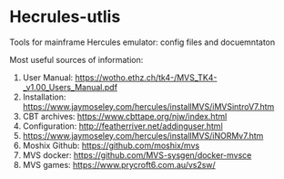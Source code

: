 # Hecrules-utlis
Tools for mainframe Hercules emulator: config files and docuemntaton

Most useful sources of information:
1. User Manual: https://wotho.ethz.ch/tk4-/MVS_TK4-_v1.00_Users_Manual.pdf
2. Installation: https://www.jaymoseley.com/hercules/installMVS/iMVSintroV7.htm
3. CBT archives: https://www.cbttape.org/njw/index.html
4. Configuration: http://featherriver.net/addinguser.html
5. https://www.jaymoseley.com/hercules/installMVS/iNORMv7.htm
6. Moshix Github: https://github.com/moshix/mvs
7. MVS docker: https://github.com/MVS-sysgen/docker-mvsce
8. MVS games: https://www.prycroft6.com.au/vs2sw/
